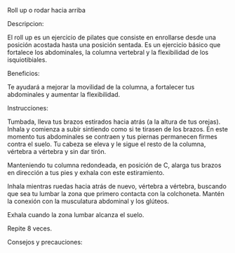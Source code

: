 Roll up o rodar hacia arriba

Descripcion:

El roll up es un ejercicio de pilates que consiste en enrollarse desde una posición acostada
hasta una posición sentada. Es un ejercicio básico que fortalece los abdominales, la columna 
vertebral y la flexibilidad de los isquiotibiales. 

Beneficios:

Te ayudará a mejorar la movilidad de la columna, a fortalecer tus abdominales y aumentar la flexibilidad.

Instrucciones:

Tumbada, lleva tus brazos estirados hacia atrás (a la altura de tus orejas). Inhala y comienza a subir sintiendo como si te tirasen de los brazos. En este momento tus abdominales se contraen y tus piernas permanecen firmes contra el suelo. Tu cabeza se eleva y le sigue el resto de la columna, vértebra a vértebra y sin dar tirón.

Manteniendo tu columna redondeada, en posición de C, alarga tus brazos en dirección a tus pies y exhala con este estiramiento.

Inhala mientras ruedas hacia atrás de nuevo, vértebra a vértebra, buscando que sea tu lumbar la zona que primero contacta con la colchoneta. Mantén la conexión con la musculatura abdominal y los glúteos.

Exhala cuando la zona lumbar alcanza el suelo.

Repite 8 veces.

Consejos y precauciones:



